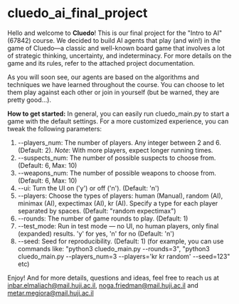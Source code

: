 # cluedo_ai_final_project


Hello and welcome to __Cluedo__!
This is our final project for the "Intro to AI" (67842) course.
We decided to build AI agents that play (and win!) in the game of Cluedo—a classic and well-known board game that involves a lot of strategic thinking, uncertainty, and indeterminacy. For more details on the game and its rules, refer to the attached project documentation.

As you will soon see, our agents are based on the algorithms and techniques we have learned throughout the course. You can choose to let them play against each other or join in yourself (but be warned, they are pretty good...).

__How to get started:__
In general, you can easily run cluedo_main.py to start a game with the default settings.
For a more customized experience, you can tweak the following parameters:

1. --players_num: The number of players. Any integer between 2 and 6. (Default: 2). _Note_: With more players, expect longer running times.
2. --suspects_num: The number of possible suspects to choose from. (Default: 6, Max: 10)
3. --weapons_num: The number of possible weapons to choose from. (Default: 6, Max: 10)
4. --ui: Turn the UI on ('y') or off ('n'). (Default: 'n')
5. --players: Choose the types of players: human (Manual), random (AI), minimax (AI), expectimax (AI), kr (AI). Specify a type for each player separated by spaces. (Default: "random expectimax")
6. --rounds: The number of game rounds to play. (Default: 1)
7. --test_mode: Run in test mode — no UI, no human players, only final (expanded) results. 'y' for yes, 'n' for no (Default: 'n')
8. --seed: Seed for reproducibility. (Default: 1)
(for example, you can use commands like: "python3 cluedo_main.py --rounds=3", "python3 cluedo_main.py --players_num=3 --players='kr kr random' --seed=123" etc)

Enjoy!
And for more details, questions and ideas, feel free to reach us at inbar.elmaliach@mail.huji.ac.il, noga.friedman@mail.huji.ac.il and metar.megiora@mail.huji.ac.il
